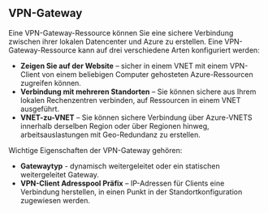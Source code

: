 ## <a name="vpn-gateway"></a>VPN-Gateway
Eine VPN-Gateway-Ressource können Sie eine sichere Verbindung zwischen ihrer lokalen Datencenter und Azure zu erstellen. Eine VPN-Gateway-Ressource kann auf drei verschiedene Arten konfiguriert werden:

* **Zeigen Sie auf der Website** – sicher in einem VNET mit einem VPN-Client von einem beliebigen Computer gehosteten Azure-Ressourcen zugreifen können. 
* **Verbindung mit mehreren Standorten** – Sie können sichere aus Ihrem lokalen Rechenzentren verbinden, auf Ressourcen in einem VNET ausgeführt. 
* **VNET-zu-VNET** – Sie können sichere Verbindung über Azure-VNETS innerhalb derselben Region oder über Regionen hinweg, arbeitsauslastungen mit Geo-Redundanz zu erstellen.

Wichtige Eigenschaften der VPN-Gateway gehören:

* **Gatewaytyp** - dynamisch weitergeleitet oder ein statischen weitergeleitet Gateway. 
* **VPN-Client Adresspool Präfix** – IP-Adressen für Clients eine Verbindung herstellen, in einen Punkt in der Standortkonfiguration zugewiesen werden.

